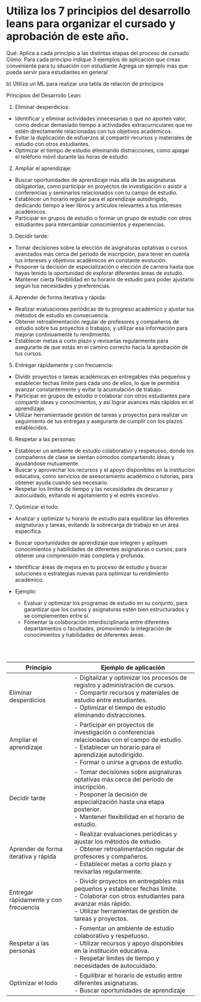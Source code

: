 # Utiliza los 7 principios del desarrollo leans para organizar el cursado y aprobación de este año.

Qué: 
Aplica a cada principio a las distintas etapas del proceso de cursado
Cómo: 
Para cada principio indique 3 ejemplos de aplicación que creas conveniente para tu situación con estudiante
Agrega un ejemplo más que pueda servir para estudiantes en general

b) Utiliza un ML para realizar una tabla de relación de principios


Principios del Desarrollo Lean:
1. Eliminar desperdicios:
  - Identificar y eliminar actividades innecesarias o que no aporten valor, como dedicar demasiado tiempo a actividades extracurriculares que no estén directamente relacionadas con tus objetivos académicos.
  - Evitar la duplicación de esfuerzos al compartir recursos y materiales de estudio con otros estudiantes.
  - Optimizar el tiempo de estudio eliminando distracciones, como apagar el teléfono móvil durante las horas de estudio.

2. Ampliar el aprendizaje:
  - Buscar oportunidades de aprendizaje más allá de las asignaturas obligatorias, como participar en proyectos de investigación o asistir a conferencias y seminarios relacionados con tu campo de estudio.
  - Establecer un horario regular para el aprendizaje autodirigido, dedicando tiempo a leer libros y artículos relevantes a tus intereses académicos.
  - Participar en grupos de estudio o formar un grupo de estudio con otros estudiantes para intercambiar conocimientos y experiencias.


3. Decidir tarde:
  - Tomar decisiones sobre la elección de asignaturas optativas o cursos avanzados más cerca del período de inscripción, para tener en cuenta tus intereses y objetivos académicos en constante evolución.
  - Posponer la decisión de especialización o elección de carrera hasta que hayas tenido la oportunidad de explorar diferentes áreas de estudio.
  - Mantener cierta flexibilidad en tu horario de estudio para poder ajustarlo según tus necesidades y preferencias.


4. Aprender de forma iterativa y rápida:
  - Realizar evaluaciones periódicas de tu progreso académico y ajustar tus métodos de estudio en consecuencia.
  - Obtener retroalimentación regular de profesores y compañeros de estudio sobre tus proyectos o trabajos, y utilizar esa información para mejorar continuamente tu rendimiento.
  - Establecer metas a corto plazo y revisarlas regularmente para asegurarte de que estás en el camino correcto hacia la aprobación de tus cursos.


5. Entregar rápidamente y con frecuencia:
  - Dividir proyectos o tareas académicas en entregables más pequeños y establecer fechas límite para cada uno de ellos, lo que te permitirá avanzar constantemente y evitar la acumulación de trabajo.
  - Participar en grupos de estudio o colaborar con otros estudiantes para compartir ideas y conocimientos, y así lograr avances más rápidos en el aprendizaje.
  - Utilizar herramientasde gestión de tareas y proyectos para realizar un seguimiento de tus entregas y asegurarte de cumplir con los plazos establecidos.


6. Respetar a las personas:
  - Establecer un ambiente de estudio colaborativo y respetuoso, donde los compañeros de clase se sientan cómodos compartiendo ideas y ayudándose mutuamente.
  - Buscar y aprovechar los recursos y el apoyo disponibles en la institución educativa, como servicios de asesoramiento académico o tutorías, para obtener ayuda cuando sea necesario.
  - Respetar los límites de tiempo y las necesidades de descanso y autocuidado, evitando el agotamiento y el estrés excesivo.


7. Optimizar el todo:
  - Analizar y optimizar tu horario de estudio para equilibrar las diferentes asignaturas y tareas, evitando la sobrecarga de trabajo en un área específica.
  - Buscar oportunidades de aprendizaje que integren y apliquen conocimientos y habilidades de diferentes asignaturas o cursos, para obtener una comprensión más completa y profunda.
  - Identificar áreas de mejora en tu proceso de estudio y buscar soluciones o estrategias nuevas para optimizar tu rendimiento académico.

- Ejemplo:
  - Evaluar y optimizar los programas de estudio en su conjunto, para garantizar que los cursos y asignaturas estén bien estructurados y se complementen entre sí.
  - Fomentar la colaboración interdisciplinaria entre diferentes departamentos o facultades, promoviendo la integración de conocimientos y habilidades de diferentes áreas.

<br>
<br>

| Principio                            | Ejemplo de aplicación                                                                                                                                                                                                                                                                                             |
|--------------------------------------|------------------------------------------------------------------------------------------------------------------------------------------------------------------------------------------------------------------------------------------------------------------------------------------------------------------|
| Eliminar desperdicios                | - Digitalizar y optimizar los procesos de registro y administración de cursos. <br>- Compartir recursos y materiales de estudio entre estudiantes. <br>- Optimizar el tiempo de estudio eliminando distracciones.                                                                                                                                                    |
| Ampliar el aprendizaje               | - Participar en proyectos de investigación o conferencias relacionadas con el campo de estudio. <br>- Establecer un horario para el aprendizaje autodirigido. <br>- Formar o unirse a grupos de estudio.                                                                                                                                                                    |
| Decidir tarde                        | - Tomar decisiones sobre asignaturas optativas más cerca del período de inscripción. <br>- Posponer la decisión de especialización hasta una etapa posterior. <br>- Mantener flexibilidad en el horario de estudio.                                                                                                                                                      |
| Aprender de forma iterativa y rápida | - Realizar evaluaciones periódicas y ajustar los métodos de estudio. <br>- Obtener retroalimentación regular de profesores y compañeros. <br>- Establecer metas a corto plazo y revisarlas regularmente.                                                                                                                                                                 |
| Entregar rápidamente y con frecuencia | - Dividir proyectos en entregables más pequeños y establecer fechas límite. <br>- Colaborar con otros estudiantes para avanzar más rápido. <br>- Utilizar herramientas de gestión de tareas y proyectos.                                                                                                                                                                |
| Respetar a las personas              | - Fomentar un ambiente de estudio colaborativo y respetuoso. <br>- Utilizar recursos y apoyo disponibles en la institución educativa. <br>- Respetar límites de tiempo y necesidades de autocuidado.                                                                                                                                                                      |
| Optimizar el todo                    | - Equilibrar el horario de estudio entre diferentes asignaturas. <br>- Buscar oportunidades de aprendizaje
